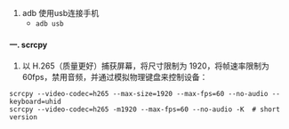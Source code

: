 1. adb 使用usb连接手机
	- `adb usb`



#### 一. scrcpy
1. 以 H.265（质量更好）捕获屏幕，将尺寸限制为 1920，将帧速率限制为 60fps，禁用音频，并通过模拟物理键盘来控制设备：
```
scrcpy --video-codec=h265 --max-size=1920 --max-fps=60 --no-audio --keyboard=uhid
scrcpy --video-codec=h265 -m1920 --max-fps=60 --no-audio -K  # short version
```